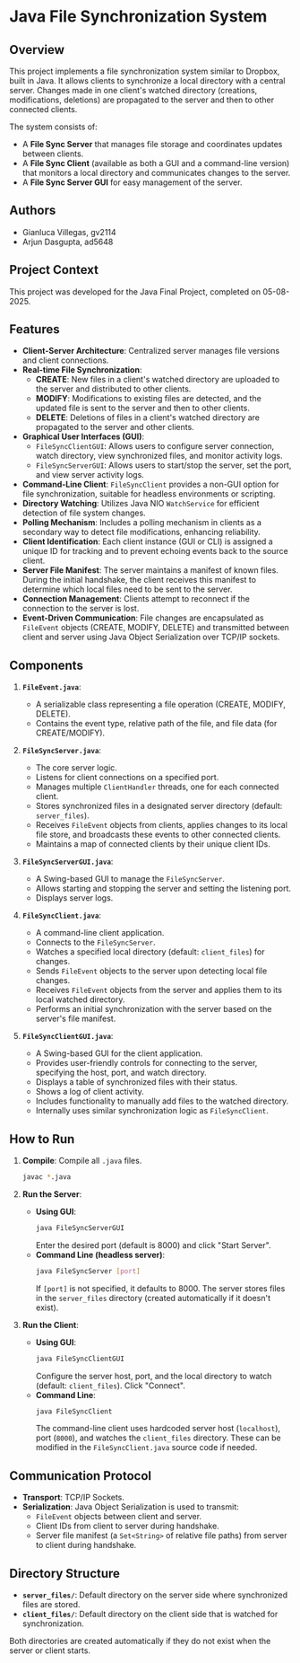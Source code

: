 # Java File Synchronization System

## Overview

This project implements a file synchronization system similar to Dropbox, built in Java. It allows clients to synchronize a local directory with a central server. Changes made in one client's watched directory (creations, modifications, deletions) are propagated to the server and then to other connected clients.

The system consists of:
*   A **File Sync Server** that manages file storage and coordinates updates between clients.
*   A **File Sync Client** (available as both a GUI and a command-line version) that monitors a local directory and communicates changes to the server.
*   A **File Sync Server GUI** for easy management of the server.

## Authors

*   Gianluca Villegas, gv2114
*   Arjun Dasgupta, ad5648

## Project Context

This project was developed for the Java Final Project, completed on 05-08-2025.

## Features

*   **Client-Server Architecture**: Centralized server manages file versions and client connections.
*   **Real-time File Synchronization**:
    *   **CREATE**: New files in a client's watched directory are uploaded to the server and distributed to other clients.
    *   **MODIFY**: Modifications to existing files are detected, and the updated file is sent to the server and then to other clients.
    *   **DELETE**: Deletions of files in a client's watched directory are propagated to the server and other clients.
*   **Graphical User Interfaces (GUI)**:
    *   `FileSyncClientGUI`: Allows users to configure server connection, watch directory, view synchronized files, and monitor activity logs.
    *   `FileSyncServerGUI`: Allows users to start/stop the server, set the port, and view server activity logs.
*   **Command-Line Client**: `FileSyncClient` provides a non-GUI option for file synchronization, suitable for headless environments or scripting.
*   **Directory Watching**: Utilizes Java NIO `WatchService` for efficient detection of file system changes.
*   **Polling Mechanism**: Includes a polling mechanism in clients as a secondary way to detect file modifications, enhancing reliability.
*   **Client Identification**: Each client instance (GUI or CLI) is assigned a unique ID for tracking and to prevent echoing events back to the source client.
*   **Server File Manifest**: The server maintains a manifest of known files. During the initial handshake, the client receives this manifest to determine which local files need to be sent to the server.
*   **Connection Management**: Clients attempt to reconnect if the connection to the server is lost.
*   **Event-Driven Communication**: File changes are encapsulated as `FileEvent` objects (CREATE, MODIFY, DELETE) and transmitted between client and server using Java Object Serialization over TCP/IP sockets.

## Components

1.  **`FileEvent.java`**:
    *   A serializable class representing a file operation (CREATE, MODIFY, DELETE).
    *   Contains the event type, relative path of the file, and file data (for CREATE/MODIFY).

2.  **`FileSyncServer.java`**:
    *   The core server logic.
    *   Listens for client connections on a specified port.
    *   Manages multiple `ClientHandler` threads, one for each connected client.
    *   Stores synchronized files in a designated server directory (default: `server_files`).
    *   Receives `FileEvent` objects from clients, applies changes to its local file store, and broadcasts these events to other connected clients.
    *   Maintains a map of connected clients by their unique client IDs.

3.  **`FileSyncServerGUI.java`**:
    *   A Swing-based GUI to manage the `FileSyncServer`.
    *   Allows starting and stopping the server and setting the listening port.
    *   Displays server logs.

4.  **`FileSyncClient.java`**:
    *   A command-line client application.
    *   Connects to the `FileSyncServer`.
    *   Watches a specified local directory (default: `client_files`) for changes.
    *   Sends `FileEvent` objects to the server upon detecting local file changes.
    *   Receives `FileEvent` objects from the server and applies them to its local watched directory.
    *   Performs an initial synchronization with the server based on the server's file manifest.

5.  **`FileSyncClientGUI.java`**:
    *   A Swing-based GUI for the client application.
    *   Provides user-friendly controls for connecting to the server, specifying the host, port, and watch directory.
    *   Displays a table of synchronized files with their status.
    *   Shows a log of client activity.
    *   Includes functionality to manually add files to the watched directory.
    *   Internally uses similar synchronization logic as `FileSyncClient`.

## How to Run

1.  **Compile**: Compile all `.java` files.
    ```bash
    javac *.java
    ```

2.  **Run the Server**:
    *   **Using GUI**:
        ```bash
        java FileSyncServerGUI
        ```
        Enter the desired port (default is 8000) and click "Start Server".
    *   **Command Line (headless server)**:
        ```bash
        java FileSyncServer [port]
        ```
        If `[port]` is not specified, it defaults to 8000. The server stores files in the `server_files` directory (created automatically if it doesn't exist).

3.  **Run the Client**:
    *   **Using GUI**:
        ```bash
        java FileSyncClientGUI
        ```
        Configure the server host, port, and the local directory to watch (default: `client_files`). Click "Connect".
    *   **Command Line**:
        ```bash
        java FileSyncClient
        ```
        The command-line client uses hardcoded server host (`localhost`), port (`8000`), and watches the `client_files` directory. These can be modified in the `FileSyncClient.java` source code if needed.

## Communication Protocol

*   **Transport**: TCP/IP Sockets.
*   **Serialization**: Java Object Serialization is used to transmit:
    *   `FileEvent` objects between client and server.
    *   Client IDs from client to server during handshake.
    *   Server file manifest (a `Set<String>` of relative file paths) from server to client during handshake.

## Directory Structure

*   **`server_files/`**: Default directory on the server side where synchronized files are stored.
*   **`client_files/`**: Default directory on the client side that is watched for synchronization.

Both directories are created automatically if they do not exist when the server or client starts.